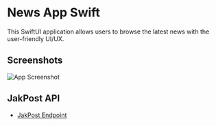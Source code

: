 
# News App Swift

This SwiftUI application allows users to browse the latest news with the user-friendly UI/UX. 

## Screenshots

![App Screenshot](https://github.com/magistraapta/news-app-swiftui/assets/31767116/9a7a4279-2589-41a0-9279-3ec1531a2977)



## JakPost API

 - [JakPost Endpoint](https://fakestoreapi.com/)


